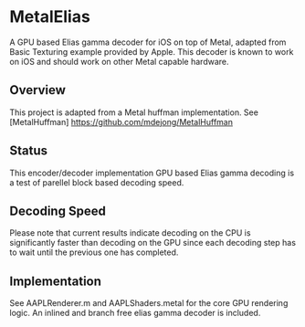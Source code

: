 # MetalElias

A GPU based Elias gamma decoder for iOS on top of Metal, adapted from Basic Texturing example provided by Apple. This decoder is known to work on iOS and should work on other Metal capable hardware. 

## Overview

This project is adapted from a Metal huffman implementation. See [MetalHuffman] https://github.com/mdejong/MetalHuffman

## Status

This encoder/decoder implementation GPU based Elias gamma decoding is a test of parellel block based decoding speed.

## Decoding Speed

Please note that current results indicate decoding on the CPU is significantly faster than decoding on the GPU since each decoding step has to wait until the previous one has completed.

## Implementation

See AAPLRenderer.m and AAPLShaders.metal for the core GPU rendering logic. An inlined and branch free elias gamma decoder is included.

